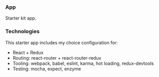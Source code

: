 ### App
Starter kit app.

### Technologies
This starter app includes my choice configuration for:
- React + Redux
- Routing: react-router + react-router-redux
- Tooling: webpack, babel, eslint, karma, hot loading, redux-devtools
- Testing: mocha, expect, enzyme
